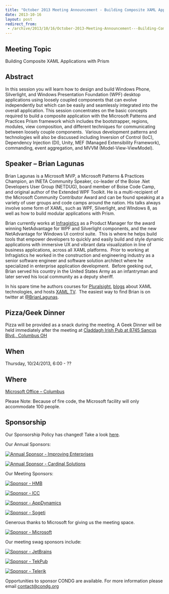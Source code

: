 ```yaml
---
title: "October 2013 Meeting Announcement - Building Composite XAML Applications with Prism"
date: 2013-10-16
layout: post
redirect_from:
 - /archive/2013/10/16/October-2013-Meeting-Announcement---Building-Composite-XAML-Applications-with.aspx
---
```


## Meeting Topic

Building Composite XAML Applications with Prism

## Abstract

In this session you will learn how to design and build Windows Phone, Silverlight, and Windows Presentation Foundation (WPF) desktop applications using loosely coupled components that can evolve independently but which can be easily and seamlessly integrated into the overall application. This session concentrates on the basic concepts required to build a composite application with the Microsoft Patterns and Practices Prism framework which includes the bootstrapper, regions, modules, view composition, and different techniques for communicating between loosely couple components.  Various development patterns and technologies will also be discussed including Inversion of Control (IoC), Dependency Injection (DI), Unity, MEF (Managed Extensibility Framework), commanding, event aggregation, and MVVM (Model-View-ViewModel).

## Speaker – Brian Lagunas

Brian Lagunas is a Microsoft MVP, a Microsoft Patterns & Practices Champion, an INETA Community Speaker, co-leader of the Boise .Net Developers User Group (NETDUG), board member of Boise Code Camp, and original author of the Extended WPF Toolkit. He is a multi-recipient of the Microsoft Community Contributor Award and can be found speaking at a variety of user groups and code camps around the nation. His talks always involve some form of XAML, such as WPF, Silverlight, and WIndows 8, as well as how to build modular applications with Prism.

Brian currently works at [Infragistics](http://www.infragistics.com/) as a Product Manager for the award winning NetAdvantage for WPF and Silverlight components, and the new NetAdvantage for Windows UI control suite.  This is where he helps build tools that empower developers to quickly and easily build and style dynamic applications with immersive UX and vibrant data visualization in line of business applications, across all XAML platforms.  Prior to working at Infragistics he worked in the construction and engineering industry as a senior software engineer and software solution architect where he specialized in enterprise application development.  Before geeking out, Brian served his country in the United States Army as an infantryman and later served his local community as a deputy sheriff.

In his spare time he authors courses for [Pluralsight](http://www.pluralsight.com/), [blogs](http://brianlagunas.com/) about XAML technologies, and hosts [XAML TV](http://xaml.tv/).  The easiest way to find Brian is on twitter at [@BrianLagunas](http://twitter.com/brianlagunas).

## Pizza/Geek Dinner

Pizza will be provided as a snack during the meeting. A Geek Dinner will be held immediately after the meeting at [Claddagh Irish Pub at 8745 Sancus Blvd., Columbus OH](http://www.bing.com/local/details.aspx?lid=YN671x11725012&amp;qt=yp&amp;what=claddagh&amp;where=Columbus,+Ohio&amp;s_cid=ansPhBkYp02&amp;mkt=en-us&amp;q=claddagh&amp;FORM=LARE)

## When

Thursday, 10/24/2013, 6:00 - ??

## Where

[Microsoft Office – Columbus](http://maps.google.com/maps?f=q&amp;hl=en&amp;q=8800+Lyra+Dr.+Columbus,+OH+43240&amp;om=1)

Please Note: Because of fire code, the Microsoft facility will only accommodate 100 people.

## Sponsorship

Our Sponsorship Policy has changed! Take a look [here](http://www.condg.org/documents/Sponsorship%20Policy.pdf).

Our Annual Sponsors:

[![Annual Sponsor - Improving Enterprises](http://condg.org/images/condg_org/Windows-Live-Writer/January-2013-Meeting-Announcement--_DBCD/clip_image0013_836cae65-6416-43f8-9634-cdf52c5f00a8.jpg "Annual Sponsor - Improving Enterprises")](http://www.improvingenterprises.com)

[![Annual Sponsor - Cardinal Solutions](http://condg.org/images/condg_org/Windows-Live-Writer/April-2013-Meeting-Announcement---MSMQ-a_B4CC/cardinal_color_tagline3_aa7a59d8-6af9-4071-a3c6-715999b671b0.jpg "Annual Sponsor - Cardinal Solutions")](http://www.cardinalsolutions.com)

Our Meeting Sponsors:

[![Sponsor - HMB](http://condg.org/images/condg_org/Windows-Live-Writer/January-2013-Meeting-Announcement--_DBCD/clip_image0033_345d4739-b377-4eef-b0cc-de2ce488a588.png "Sponsor - HMB")](http://hmbnet.com)

[![Sponsor - ICC](http://condg.org/images/condg_org/Windows-Live-Writer/September-2013-Meeting-Announcement---Do_9AB4/ICClogo_3.jpg "Sponsor - ICC")](http://www.icctechnology.com/)

[![Sponsor - AppDynamics](http://condg.org/images/condg_org/Windows-Live-Writer/January-2013-Meeting-Announcement--_DBCD/clip_image0053_2dcab694-3305-4217-bd01-3197dce29f31.png "Sponsor - AppDynamics")](http://www.appdynamics.com)

[![Sponsor - Sogeti](http://condg.org/images/condg_org/Windows-Live-Writer/January-2013-Meeting-Announcement--_DBCD/sogeticolor_small_thumb.gif "Sponsor - Sogeti")](http://us.sogeti.com)

Generous thanks to Microsoft for giving us the meeting space.

[![Sponsor - Microsoft](http://condg.org/images/condg_org/Windows-Live-Writer/January-2013-Meeting-Announcement--_DBCD/clip_image0063_017112b5-ebbc-4d6b-9105-9a99563d1af4.png "Sponsor - Microsoft")](http://www.microsoft.com)

Our meeting swag sponsors include:

[![Sponsor - JetBrains](http://condg.org/images/condg_org/Windows-Live-Writer/January-2013-Meeting-Announcement--_DBCD/clip_image0073_813519ba-ec40-4014-b290-0f59941c9ad2.gif "Sponsor - JetBrains")](http://www.jetbrains.com/)

[![Sponsor - TekPub](http://condg.org/images/condg_org/Windows-Live-Writer/January-2013-Meeting-Announcement--_DBCD/clip_image0083_5c7c9dad-55ae-4900-8acf-50958e89728c.png "Sponsor - TekPub")](http://tekpub.com)

[![Sponsor - Telerik](http://condg.org/images/condg_org/Windows-Live-Writer/January-2013-Meeting-Announcement--_DBCD/telerik_logo_RGB_photoshop_thumb.jpg "Sponsor - Telerik")](http://www.telerik.com)

Opportunities to sponsor CONDG are available. For more information please email [contact@condg.org](mailto:contact@condg.org)

